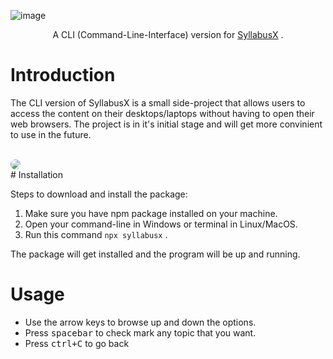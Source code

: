 ![image](https://github.com/akshat-OwO/syllabusx/assets/27628105/3e05962d-29b2-495b-b39e-5e8a8651ebc8)


<p align="center">
  A CLI (Command-Line-Interface) version for <a href="https://syllabusx.live/">SyllabusX</a> .
</p>

# Introduction

The CLI version of SyllabusX is a small side-project that allows users to access the content on their desktops/laptops without having to open their web browsers. The project is in it's initial stage and will get more convinient to use in the future. 

</br>
<div>
  <img src="https://i.imgur.com/B7Xdgu5.gif" style="border-radius: 12px">
</div>
# Installation

Steps to download and install the package:

1. Make sure you have npm package installed on your machine.
2. Open your command-line in Windows or terminal in Linux/MacOS.
3. Run this command ``npx syllabusx`` .

The package will get installed and the program will be up and running.

# Usage

- Use the arrow keys to browse up and down the options.
- Press <kbd>spacebar</kbd> to check mark any topic that you want.
- Press <kbd>ctrl+C</kbd> to go back


